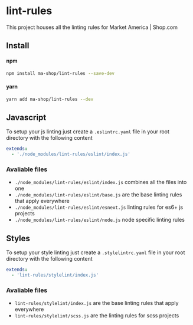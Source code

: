 # lint-rules

This project houses all the linting rules for Market America | Shop.com

## Install

#### npm

```bash
npm install ma-shop/lint-rules --save-dev
```

#### yarn

```bash
yarn add ma-shop/lint-rules --dev
```

## Javascript

To setup your js linting just create a `.eslintrc.yaml` file in your root directory with the following content

```yaml
extends:
  - './node_modules/lint-rules/eslint/index.js'

```

### Avaliable files

 - `./node_modules/lint-rules/eslint/index.js` combines all the files into one
 - `./node_modules/lint-rules/eslint/base.js` are the base linting rules that apply everywhere
 - `./node_modules/lint-rules/eslint/esnext.js` linting rules for es6+ js projects
 - `./node_modules/lint-rules/eslint/node.js` node specific linting rules
 
 
## Styles

To setup your style linting just create a `.stylelintrc.yaml` file in your root directory with the following content

```yaml
extends:
  - 'lint-rules/stylelint/index.js'
```

### Avaliable files

 - `lint-rules/stylelint/index.js` are the base linting rules that apply everywhere
 - `lint-rules/stylelint/scss.js` are the linting rules for scss projects
